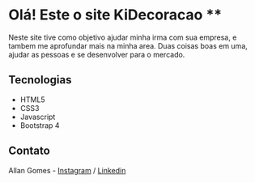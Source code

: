 # Olá! Este o site KiDecoracao ** #

Neste site tive como objetivo ajudar minha irma com sua empresa, e tambem me aprofundar mais na minha area.
Duas coisas boas em uma, ajudar as pessoas e se desenvolver para o mercado.

## Tecnologias
- HTML5
- CSS3
- Javascript
- Bootstrap 4

## Contato
Allan Gomes - [Instagram](https://instagram.com/allanrsgomes) / [Linkedin](https://www.linkedin.com/in/allanrsgomes/)
